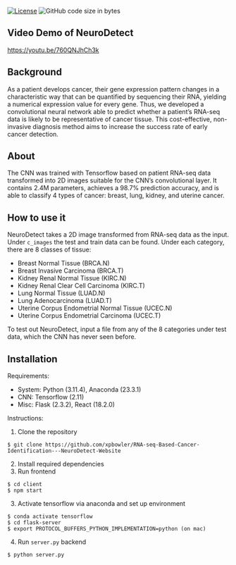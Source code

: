[![License](https://img.shields.io/badge/license-MIT-green)](LICENSE.md)
![GitHub code size in bytes](https://img.shields.io/github/languages/code-size/xpbowler/RNA-seq-Based-Cancer-Identification---NeuroDetect-Website.svg)

## Video Demo of NeuroDetect
https://youtu.be/760QNJhCh3k

## Background

As a patient develops cancer, their gene expression pattern changes in a characteristic way that can be quantified by sequencing their RNA, yielding a numerical expression value for every gene. Thus, we developed a convolutional neural network able to predict whether a patient’s RNA-seq data is likely to be representative of cancer tissue. This cost-effective, non-invasive diagnosis method aims to increase the success rate of early cancer detection.

## About

The CNN was trained with Tensorflow based on patient RNA-seq data transformed into 2D images suitable for the CNN’s convolutional layer. It contains 2.4M parameters, achieves a 98.7% prediction accuracy, and is able to classify 4 types of cancer: breast, lung, kidney, and uterine cancer. 


## How to use it 

NeuroDetect takes a 2D image transformed from RNA-seq data as the input. Under ```c_images``` the test and train data can be found. Under each category, there are 8 classes of tissue: 

- Breast Normal Tissue (BRCA.N)
- Breast Invasive Carcinoma (BRCA.T)
- Kidney Renal Normal Tissue (KIRC.N)
- Kidney Renal Clear Cell Carcinoma (KIRC.T)
- Lung Normal Tissue (LUAD.N)
- Lung Adenocarcinoma (LUAD.T)
- Uterine Corpus Endometrial Normal Tissue (UCEC.N)
- Uterine Corpus Endometrial Carcinoma (UCEC.T)

To test out NeuroDetect, input a file from any of the 8 categories under test data, which the CNN has never seen before. 



## Installation

Requirements: 
* System: Python (3.11.4), Anaconda (23.3.1)
* CNN: Tensorflow (2.11)
* Misc: Flask (2.3.2), React (18.2.0)

Instructions:
1. Clone the repository
```
$ git clone https://github.com/xpbowler/RNA-seq-Based-Cancer-Identification---NeuroDetect-Website
```
2. Install required dependencies
3. Run frontend
```
$ cd client
$ npm start
```
3. Activate tensorflow via anaconda and set up environment
```
$ conda activate tensorflow
$ cd flask-server
$ export PROTOCOL_BUFFERS_PYTHON_IMPLEMENTATION=python (on mac)
```
4. Run ```server.py``` backend
```
$ python server.py
```

